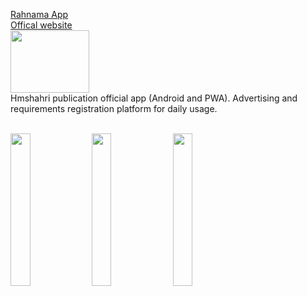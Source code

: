 [Rahnama App](https://myket.ir/app/com.rahnama.app)
<br/>
[Offical website](https://rahnama.com)
<br/>
<img src="https://rahnama.com/logo.svg" height="100px" width="50%"/>
<br/>
Hmshahri publication official app (Android and PWA). Advertising and requirements registration platform for daily usage.
<br/>
<br/>

<img src="https://user-images.githubusercontent.com/52101670/110025999-56f45280-7d45-11eb-909d-711755962609.jpeg" height="25%" width="25%"/>
<img src="https://user-images.githubusercontent.com/52101670/110026004-58be1600-7d45-11eb-8ace-9af65ee04fe7.jpeg" height="25%" width="25%"/>
<img src="https://user-images.githubusercontent.com/52101670/110026017-5b207000-7d45-11eb-9569-4ecf81fcb2d9.jpeg" height="25%" width="25%"/>
